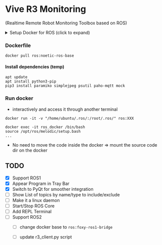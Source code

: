 # Vive R3 Monitoring 
(Realtime Remote Robot Monitoring Toolbox based on ROS)

<details>

<summary>Setup Docker for ROS (click to expand)</summary>


### Install docker-compose

```
sudo apt install ca-certificates curl gnupg lsb-release
sudo mkdir -p /etc/apt/keyrings
curl -fsSL https://download.docker.com/linux/ubuntu/gpg | sudo gpg --dearmor -o /etc/apt/keyrings/docker.gpg
echo \
  "deb [arch=$(dpkg --print-architecture) signed-by=/etc/apt/keyrings/docker.gpg] https://download.docker.com/linux/ubuntu \
  $(lsb_release -cs) stable" | sudo tee /etc/apt/sources.list.d/docker.list > /dev/null

sudo apt install docker-ce docker-ce-cli containerd.io docker-compose-plugin

sudo curl -L "https://github.com/docker/compose/releases/download/1.29.2/docker-compose-$(uname -s)-$(uname -m)" -o /usr/local/bin/docker-compose
sudo chmod +x /usr/local/bin/docker-compose
```

</details>

### Dockerfile
`docker pull ros:noetic-ros-base`

#### Install dependencies (temp)

```
apt update
apt install python3-pip
pip3 install paramiko simplejpeg psutil paho-mqtt mock
```

### Run docker
* interactively and access it through another terminal

`docker run -it -v "/home/ubuntu/.ros/:/root/.ros/" ros:XXX`

```
docker exec -it ros_docker /bin/bash
source /opt/ros/melodic/setup.bash
...
```

* No need to move the code inside the docker => mount the source code dir on the docker

## TODO

- [x] Support ROS1
- [x] Appear Program in Tray Bar
- [x] Switch to PyQt for smoother integration
- [ ] Show List of topics by name/type to include/exclude
- [ ] Make it a linux daemon
- [ ] Start/Stop ROS Core
- [ ] Add REPL Terminal
- [ ] Support ROS2 
  - [ ] change docker base to `ros:foxy-ros1-bridge`
  - [ ] update r3_client.py script





